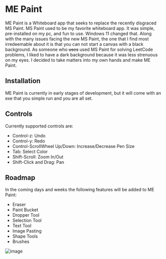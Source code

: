 # ME Paint

ME Paint is a Whiteboard app that seeks to replace the recently disgraced MS Paint. MS Paint used to be my favorite whiteboard app. It was simple, pre-installed on my pc, and fun to use. Windows 11 changed that. Along with the many issues facing the new MS Paint,
the one that I find most irredeemable about it is that you can not start a canvas with a black background. As someone who ~~uses~~ used MS Paint for solving LeetCode problems, I liked to have a dark background because it was less strenuous on my eyes. I decided 
to take matters into my own hands and make ME Paint.

## Installation
ME Paint is currently in early stages of development, but it will come with an exe that you simple run and you are all set.

## Controls
Currently supported controls are:
- Control-z: Undo
- Control-y: Redo
- Control-ScrollWheel Up/Down: Increase/Decrease Pen Size
- Tab: Select Color
- Shift-Scroll: Zoom In/Out
- Shift-Click and Drag: Pan

## Roadmap
In the coming days and weeks the following features will be added to ME Paint:
- Eraser
- Paint Bucket
- Dropper Tool
- Selection Tool
- Text Tool
- Image Pasting
- Shape Tools
- Brushes

![image](https://github.com/user-attachments/assets/8fb3270e-3f44-480d-9b9b-fc8c73f4825a)
